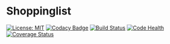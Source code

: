# Shoppinglist

[![License: MIT](https://img.shields.io/badge/License-MIT-blue.svg)](https://opensource.org/licenses/MIT)
[![Codacy Badge](https://api.codacy.com/project/badge/Grade/5f0fcd8fd4094250b52dcaf7b08f1cb4)](https://www.codacy.com/app/EinsteinCarrey/Shoppinglist?utm_source=github.com&amp;utm_medium=referral&amp;utm_content=EinsteinCarrey/Shoppinglist&amp;utm_campaign=Badge_Grade)
[![Build Status](https://travis-ci.org/EinsteinCarrey/Shoppinglist.svg?branch=master)](https://travis-ci.org/EinsteinCarrey/Shoppinglist)
[![Code Health](https://landscape.io/github/EinsteinCarrey/Shoppinglist/master/landscape.svg?style=flat)](https://landscape.io/github/EinsteinCarrey/Shoppinglist/master)
[![Coverage Status](https://coveralls.io/repos/github/EinsteinCarrey/Shoppinglist/badge.svg?branch=master)](https://coveralls.io/github/EinsteinCarrey/Shoppinglist?branch=master)

